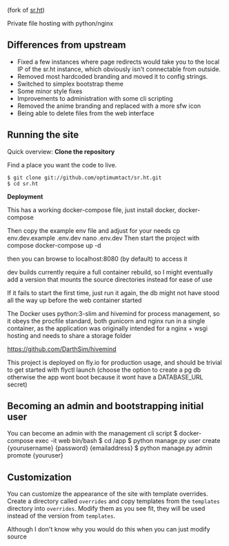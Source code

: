 (fork of [sr.ht](https://github.com/SirCmpwn/sr.ht))

Private file hosting with python/nginx

## Differences from upstream

* Fixed a few instances where page redirects would take you to the local IP of the sr.ht instance, which obviously isn't connectable from outside.
* Removed most hardcoded branding and moved it to config strings.
* Switched to simplex bootstrap theme
* Some minor style fixes
* Improvements to administration with some cli scripting
* Removed the anime branding and replaced with a more sfw icon
* Being able to delete files from the web interface

## Running the site

Quick overview:
**Clone the repository**

Find a place you want the code to live.

    $ git clone git://github.com/optimumtact/sr.ht.git
    $ cd sr.ht

**Deployment**


This has a working docker-compose file, just install docker, docker-compose

Then copy the example env file and adjust for your needs
    cp env.dev.example .env.dev
    nano .env.dev
Then start the project with compose
    docker-compose up -d

then you can browse to localhost:8080 (by default) to access it

dev builds currently require a full container rebuild, so I might eventually add a version that mounts the source directories instead for ease of use

If it fails to start the first time, just run it again, the db might not have stood all the way up before the web container started

The Docker uses python:3-slim and hivemind for process management, so it obeys the procfile standard, both gunicorn and nginx run in a single container,
as the application was originally intended for a nginx + wsgi hosting and needs to share a storage folder

https://github.com/DarthSim/hivemind

This project is deployed on fly.io for production usage, and should be trivial to get started with flyctl launch (choose the option to create a pg db otherwise the app wont boot because it wont have a DATABASE_URL secret)


## Becoming an admin and bootstrapping initial user

You can become an admin with the management cli script
    $ docker-compose exec -it web bin/bash
    $ cd /app
    $ python manage.py user create {yourusername} {password} {emailaddress}
    $ python manage.py admin promote {youruser}

## Customization

You can customize the appearance of the site with template overrides. Create a
directory called `overrides` and copy templates from the `templates` directory
into `overrides`. Modify them as you see fit, they will be used instead of the
version from `templates`.

Although I don't know why you would do this when you can just modify source

